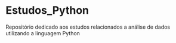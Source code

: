 # Estudos_Python
Repositório dedicado aos estudos relacionados a análise de dados utilizando a linguagem Python
